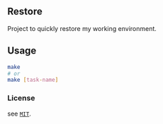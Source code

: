 ## Restore

Project to quickly restore my working environment.

## Usage

```bash
make
# or
make [task-name]
```

### License

see [`MIT`](./LICENSE).
